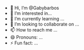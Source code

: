 - 👋 Hi, I’m @Gabybarbos
- 👀 I’m interested in... 
- 🌱 I’m currently learning ...
- 💞️ I’m looking to collaborate on ...
- 📫 How to reach me ...
- 😄 Pronouns: ...
- ⚡ Fun fact: ...

<!---
Gabybarbos/Gabybarbos is a ✨ special ✨ repository because its `README.md` (this file) appears on your GitHub profile.
You can click the Preview link to take a look at your changes.
--->
